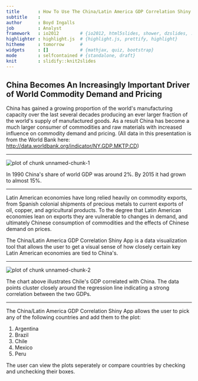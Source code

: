 ```yaml
---
title       : How To Use The China/Latin America GDP Correlation Shiny App
subtitle    : 
author      : Boyd Ingalls
job         : Analyst
framework   : io2012        # {io2012, html5slides, shower, dzslides, ...}
highlighter : highlight.js  # {highlight.js, prettify, highlight}
hitheme     : tomorrow      # 
widgets     : []            # {mathjax, quiz, bootstrap}
mode        : selfcontained # {standalone, draft}
knit        : slidify::knit2slides
---
```




## China Becomes An Increasingly Important Driver of World Commodity Demand and Pricing




China has gained a growing proportion of the world's manufacturing capacity over the last several decades producing an ever larger fraction of the world's supply of manufactured goods. As a result China has become a much larger consumer of commodities and raw materials with increased influence on commodity demand and pricing.
(All data in this presentation is from the World Bank here: http://data.worldbank.org/indicator/NY.GDP.MKTP.CD)

---

![plot of chunk unnamed-chunk-1](figure/unnamed-chunk-1-1.png)

In 1990 China's share of world GDP was around 2%. By 2015 it had grown to almost 15%.

---

Latin American economies have long relied heavily on commodity exports, from Spanish colonial shipments of precious metals to 
current exports of oil, copper, and agricultural products. To the degree that Latin American economies lean on exports they are vulnerable to changes in demand, and ultimately Chinese consumption of commodities and the effects of Chinese demand on prices.

The China/Latin America GDP Correlation Shiny App is a data visualization tool that allows the user to get a visual sense of how closely certain key Latin American economies are tied to China's.

---

![plot of chunk unnamed-chunk-2](figure/unnamed-chunk-2-1.png)


The chart above illustrates Chile's GDP correlated with China. The data points cluster closely around the regression line indicating a strong correlation between the two GDPs.

---

The China/Latin America GDP Correlation Shiny App allows the user to pick any of the following countries and add them to the plot:

1. Argentina
2. Brazil
3. Chile
4. Mexico
5. Peru

The user can view the plots seperately or compare countries by checking and unchecking their boxes.

